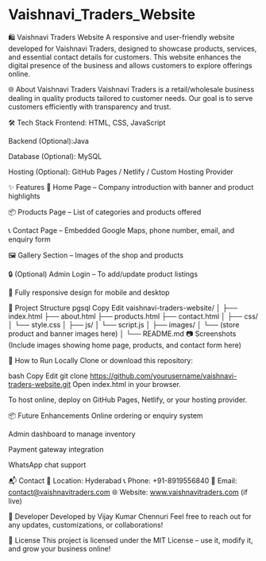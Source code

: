 # Vaishnavi_Traders_Website
🛍️ Vaishnavi Traders Website
A responsive and user-friendly website developed for Vaishnavi Traders, designed to showcase products, services, and essential contact details for customers. This website enhances the digital presence of the business and allows customers to explore offerings online.

🌐 About Vaishnavi Traders
Vaishnavi Traders is a retail/wholesale business dealing in quality products tailored to customer needs. Our goal is to serve customers efficiently with transparency and trust.

🛠️ Tech Stack
Frontend: HTML, CSS, JavaScript

Backend (Optional):Java

Database (Optional): MySQL 

Hosting (Optional): GitHub Pages / Netlify / Custom Hosting Provider

✨ Features
📃 Home Page – Company introduction with banner and product highlights

📦 Products Page – List of categories and products offered

📞 Contact Page – Embedded Google Maps, phone number, email, and enquiry form

🖼️ Gallery Section – Images of the shop and products

🔒 (Optional) Admin Login – To add/update product listings

📱 Fully responsive design for mobile and desktop

📁 Project Structure
pgsql
Copy
Edit
vaishnavi-traders-website/
│
├── index.html
├── about.html
├── products.html
├── contact.html
│
├── css/
│   └── style.css
│
├── js/
│   └── script.js
│
├── images/
│   └── (store product and banner images here)
│
└── README.md
📷 Screenshots
(Include images showing home page, products, and contact form here)

🚀 How to Run Locally
Clone or download this repository:

bash
Copy
Edit
git clone https://github.com/yourusername/vaishnavi-traders-website.git
Open index.html in your browser.

To host online, deploy on GitHub Pages, Netlify, or your hosting provider.

📦 Future Enhancements
Online ordering or enquiry system

Admin dashboard to manage inventory

Payment gateway integration

WhatsApp chat support

📬 Contact
📍 Location: Hyderabad
📞 Phone: +91-8919556840
📧 Email: contact@vaishnavitraders.com
🌐 Website: www.vaishnavitraders.com (if live)

🙌 Developer
Developed by Vijay Kumar Chennuri
Feel free to reach out for any updates, customizations, or collaborations!

📄 License
This project is licensed under the MIT License – use it, modify it, and grow your business online!
